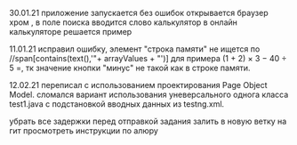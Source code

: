 30.01.21
приложение запускается без ошибок
открывается браузер хром , в поле поиска вводится слово калькулятор
в онлайн калькуляторе решается пример

11.01.21 исправил ошибку, элемент "строка памяти" не ищется 
по //span[contains(text(),'"+ arrayValues + "')] для примера (1 + 2) × 3 − 40 ÷ 5 =, тк  значение кнопки
"минус" не такой как в строке памяти. 

12.02.21 переписал с использованием проектирования Page Object
Model. сломался вариант использования уневерсального однога класса test1.java с подстановкой
вводных данных из testng.xml.


убрать все задержки перед отправкой задания
залить в новую ветку на гит
просмотреть инструкции по алюру


